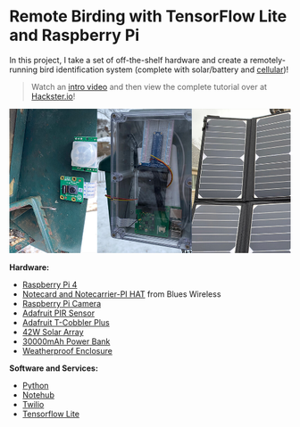 # Remote Birding with TensorFlow Lite and Raspberry Pi

In this project, I take a set of off-the-shelf hardware and create a
remotely-running bird identification system (complete with solar/battery and
[cellular](https://blues.io/))!

> Watch an [intro video](https://www.youtube.com/watch?v=aZI2Ou2lAX4) and then
> view the complete tutorial over at
> [Hackster.io](https://www.hackster.io/rob-lauer/remote-birding-with-tensorflow-lite-and-raspberry-pi-8c4fcc)!

![completed project](images/hw-final.jpg)

**Hardware:**

- [Raspberry Pi 4](https://www.raspberrypi.org/products/raspberry-pi-4-model-b/)
- [Notecard and Notecarrier-PI HAT](https://blues.io/products/) from Blues
  Wireless
- [Raspberry Pi Camera](https://www.raspberrypi.org/products/camera-module-v2/)
- [Adafruit PIR Sensor](https://www.adafruit.com/product/189)
- [Adafruit T-Cobbler Plus](https://www.adafruit.com/product/2028nnAssembled?main_page=product_info&products_id=2028)
- [42W Solar Array](https://smile.amazon.com/gp/product/B08DCF1VPL/ref=ppx_yo_dt_b_asin_title_o02_s00?ie=UTF8&psc=1)
- [30000mAh Power Bank](https://smile.amazon.com/gp/product/B07H5T9J4L/ref=ppx_yo_dt_b_asin_title_o02_s02?ie=UTF8&psc=1)
- [Weatherproof Enclosure](https://smile.amazon.com/gp/product/B07NSTRJN7/ref=ppx_yo_dt_b_asin_title_o02_s02?ie=UTF8&psc=1)

**Software and Services:**

- [Python](https://www.python.org/)
- [Notehub](https://blues.io/services/)
- [Twilio](https://www.twilio.com/sms)
- [Tensorflow Lite](https://www.tensorflow.org/lite/)
